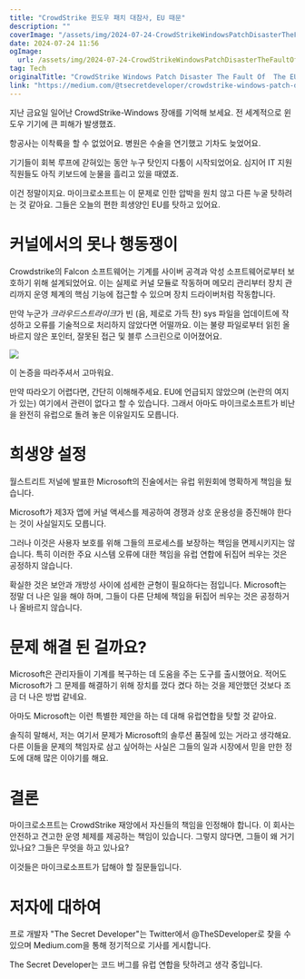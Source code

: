 ```yaml
---
title: "CrowdStrike 윈도우 패치 대참사, EU 때문"
description: ""
coverImage: "/assets/img/2024-07-24-CrowdStrikeWindowsPatchDisasterTheFaultOfTheEU_0.png"
date: 2024-07-24 11:56
ogImage: 
  url: /assets/img/2024-07-24-CrowdStrikeWindowsPatchDisasterTheFaultOfTheEU_0.png
tag: Tech
originalTitle: "CrowdStrike Windows Patch Disaster The Fault Of  The EU"
link: "https://medium.com/@tsecretdeveloper/crowdstrike-windows-patch-disaster-the-fault-of-the-eu-5b2addd464fb"
---
```



지난 금요일 일어난 CrowdStrike-Windows 장애를 기억해 보세요. 전 세계적으로 윈도우 기기에 큰 피해가 발생했죠.

항공사는 이착륙을 할 수 없었어요. 병원은 수술을 연기했고 기차도 늦었어요.

기기들이 회복 루프에 갇혀있는 동안 누구 탓인지 다툼이 시작되었어요. 심지어 IT 지원 직원들도 아직 키보드에 눈물을 흘리고 있을 때였죠.

<div class="content-ad"></div>

이건 정말이지요. 마이크로소프트는 이 문제로 인한 압박을 원치 않고 다른 누굴 탓하려는 것 같아요. 그들은 오늘의 편한 희생양인 EU를 탓하고 있어요. 

# 커널에서의 못나 행동쟁이

Crowdstrike의 Falcon 소프트웨어는 기계를 사이버 공격과 악성 소프트웨어로부터 보호하기 위해 설계되었어요. 이는 실제로 커널 모듈로 작동하며 메모리 관리부터 장치 관리까지 운영 체계의 핵심 기능에 접근할 수 있으며 장치 드라이버처럼 작동합니다.

만약 누군가 *크라우드스트라이크*가 빈 (음, 제로로 가득 찬) sys 파일을 업데이트에 작성하고 오류를 기술적으로 처리하지 않았다면 어떨까요. 이는 불량 파일로부터 읽힌 올바르지 않은 포인터, 잘못된 접근 및 블루 스크린으로 이어졌어요.

<div class="content-ad"></div>

<img src="/assets/img/2024-07-24-CrowdStrikeWindowsPatchDisasterTheFaultOfTheEU_1.png" />

이 논증을 따라주셔서 고마워요.

만약 따라오기 어렵다면, 간단히 이해해주세요. EU에 언급되지 않았으며 (논란의 여지가 있는) 여기에서 관련이 없다고 할 수 있습니다. 그래서 아마도 마이크로소프트가 비난을 완전히 유럽으로 돌려 놓은 이유일지도 모릅니다.

# 희생양 설정

<div class="content-ad"></div>

월스트리트 저널에 발표한 Microsoft의 진술에서는 유럽 위원회에 명확하게 책임을 뒀습니다.

Microsoft가 제3자 앱에 커널 액세스를 제공하여 경쟁과 상호 운용성을 증진해야 한다는 것이 사실일지도 모릅니다.

그러나 이것은 사용자 보호를 위해 그들의 프로세스를 보장하는 책임을 면제시키지는 않습니다. 특히 이러한 주요 시스템 오류에 대한 책임을 유럽 연합에 뒤집어 씌우는 것은 공정하지 않습니다.

확실한 것은 보안과 개방성 사이에 섬세한 균형이 필요하다는 점입니다. Microsoft는 정말 더 나은 일을 해야 하며, 그들이 다른 단체에 책임을 뒤집어 씌우는 것은 공정하거나 올바르지 않습니다.

<div class="content-ad"></div>

# 문제 해결 된 걸까요?

Microsoft은 관리자들이 기계를 복구하는 데 도움을 주는 도구를 출시했어요. 적어도 Microsoft가 그 문제를 해결하기 위해 장치를 껐다 켰다 하는 것을 제안했던 것보다 조금 더 나은 방법 같네요.

아마도 Microsoft는 이런 특별한 제안을 하는 데 대해 유럽연합을 탓할 것 같아요.

솔직히 말해서, 저는 여기서 문제가 Microsoft의 솔루션 품질에 있는 거라고 생각해요. 다른 이들을 문제의 책임자로 삼고 싶어하는 사실은 그들의 일과 시장에서 믿을 만한 정도에 대해 많은 이야기를 해요.

<div class="content-ad"></div>

# 결론

마이크로소프트는 CrowdStrike 재앙에서 자신들의 책임을 인정해야 합니다. 이 회사는 안전하고 견고한 운영 체제를 제공하는 책임이 있습니다. 그렇지 않다면, 그들이 왜 거기 있나요? 그들은 무엇을 하고 있나요?

이것들은 마이크로소프트가 답해야 할 질문들입니다.

# 저자에 대하여

<div class="content-ad"></div>

프로 개발자 "The Secret Developer"는 Twitter에서 @TheSDeveloper로 찾을 수 있으며 Medium.com을 통해 정기적으로 기사를 게시합니다.

The Secret Developer는 코드 버그를 유럽 연합을 탓하려고 생각 중입니다.